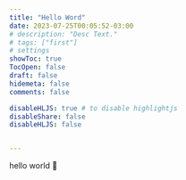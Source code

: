 ```yaml
---
title: "Hello Word"
date: 2023-07-25T00:05:52-03:00
# description: "Desc Text."
# tags: ["first"]
# settings
showToc: true
TocOpen: false
draft: false
hidemeta: false
comments: false

disableHLJS: true # to disable highlightjs
disableShare: false
disableHLJS: false


---
```


hello world 👋
